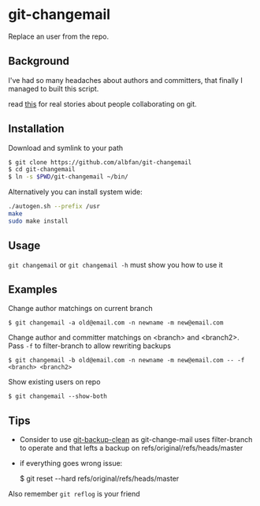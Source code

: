 # git-changemail

Replace an user from the repo.

## Background

I've had so many headaches about authors and committers, that finally I managed to built this script.

read [this](http://stacktoheap.com/blog/2013/01/06/using-mailmap-to-fix-authors-list-in-git/) for real stories about people collaborating on git.

## Installation

Download and symlink to your path

```bash
$ git clone https://github.com/albfan/git-changemail 
$ cd git-changemail
$ ln -s $PWD/git-changemail ~/bin/
```

Alternatively you can install system wide:

```bash
./autogen.sh --prefix /usr
make
sudo make install
```

## Usage

`git changemail` or `git changemail -h` must show you how to use it

## Examples

Change author matchings on current branch

    $ git changemail -a old@email.com -n newname -m new@email.com

Change author and committer matchings on \<branch\> and \<branch2\>. Pass `-f` to filter-branch to allow rewriting backups

    $ git changemail -b old@email.com -n newname -m new@email.com -- -f <branch> <branch2>

Show existing users on repo

    $ git changemail --show-both

## Tips

- Consider to use [git-backup-clean](https://github.com/albfan/git-backup-clean) as git-change-mail uses filter-branch to operate and that lefts a backup on refs/original/refs/heads/master

- if everything goes wrong issue:

    $ git reset --hard refs/original/refs/heads/master

Also remember `git reflog` is your friend

